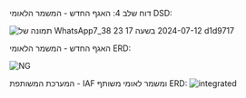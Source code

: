 דוח שלב 4:
האגף החדש - המשמר הלאומי DSD:

![תמונה של WhatsApp‏ 2024-07-12 בשעה 17 23 38_7d1d9717](https://github.com/user-attachments/assets/fca0072d-ec4d-419e-898c-d8640cc5a70a)


האגף החדש - המשמר הלאומי ERD:

![NG](https://github.com/user-attachments/assets/e8da43e0-306b-412c-bd4b-fcd2604df410)


המערכת המשותפת - IAF ומשמר לאומי משותף ERD:
![integrated](https://github.com/user-attachments/assets/ecfec15d-3d99-4b30-a33f-65067dddba78)
